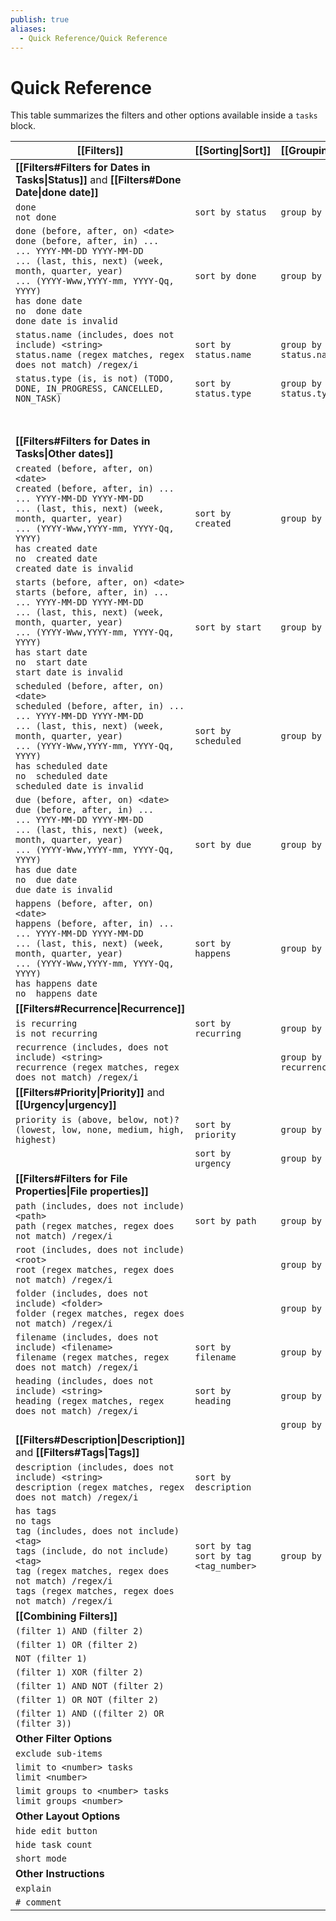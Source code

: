 ```yaml
---
publish: true
aliases:
  - Quick Reference/Quick Reference
---
```


# Quick Reference

This table summarizes the filters and other options available inside a `tasks` block.

| [[Filters]]                                                                                                                                                                                                                                                                                     | [[Sorting\|Sort]]                           | [[Grouping\|Group]]    | [[Layout\|Display]]    | [[About Scripting\|Scripting]] |
| ----------------------------------------------------------------------------------------------------------------------------------------------------------------------------------------------------------------------------------------------------------------------------------------------- | ------------------------------------------- | ---------------------- | ---------------------- | ------------------------------ |
| **[[Filters#Filters for Dates in Tasks\|Status]]** and **[[Filters#Done Date\|done date]]**                                                                                                                                                                                                     |                                             |                        |                        |                                |
| `done`<br>`not done`                                                                                                                                                                                                                                                                            | `sort by status`                            | `group by status`      |                        |                                |
| `done (before, after, on) <date>`<br>`done (before, after, in) ...`<br>`... YYYY-MM-DD YYYY-MM-DD`<br>`... (last, this, next) (week, month, quarter, year)`<br>`... (YYYY-Www,YYYY-mm, YYYY-Qq, YYYY)`<br>`has done date`<br>`no  done date`<br>`done date is invalid`                          | `sort by done`                              | `group by done`        | `hide done date`       | `task.done`                    |
| `status.name (includes, does not include) <string>`<br>`status.name (regex matches, regex does not match) /regex/i`                                                                                                                                                                             | `sort by status.name`                       | `group by status.name` |                        | `task.status.name`             |
| `status.type (is, is not) (TODO, DONE, IN_PROGRESS, CANCELLED, NON_TASK)`                                                                                                                                                                                                                       | `sort by status.type`                       | `group by status.type` |                        | `task.status.type`             |
|                                                                                                                                                                                                                                                                                                 |                                             |                        |                        | `task.status.symbol`           |
|                                                                                                                                                                                                                                                                                                 |                                             |                        |                        | `task.status.nextStatusSymbol` |
| **[[Filters#Filters for Dates in Tasks\|Other dates]]**                                                                                                                                                                                                                                         |                                             |                        |                        |                                |
| `created (before, after, on) <date>`<br>`created (before, after, in) ...`<br>`... YYYY-MM-DD YYYY-MM-DD`<br>`... (last, this, next) (week, month, quarter, year)`<br>`... (YYYY-Www,YYYY-mm, YYYY-Qq, YYYY)`<br>`has created date`<br>`no  created date`<br>`created date is invalid`           | `sort by created`                           | `group by created`     | `hide created date`    | `task.created`                 |
| `starts (before, after, on) <date>`<br>`starts (before, after, in) ...`<br>`... YYYY-MM-DD YYYY-MM-DD`<br>`... (last, this, next) (week, month, quarter, year)`<br>`... (YYYY-Www,YYYY-mm, YYYY-Qq, YYYY)`<br>`has start date`<br>`no  start date`<br>`start date is invalid`                   | `sort by start`                             | `group by start`       | `hide start date`      | `task.start`                   |
| `scheduled (before, after, on) <date>`<br>`scheduled (before, after, in) ...`<br>`... YYYY-MM-DD YYYY-MM-DD`<br>`... (last, this, next) (week, month, quarter, year)`<br>`... (YYYY-Www,YYYY-mm, YYYY-Qq, YYYY)`<br>`has scheduled date`<br>`no  scheduled date`<br>`scheduled date is invalid` | `sort by scheduled`                         | `group by scheduled`   | `hide scheduled date`  | `task.scheduled`               |
| `due (before, after, on) <date>`<br>`due (before, after, in) ...`<br>`... YYYY-MM-DD YYYY-MM-DD`<br>`... (last, this, next) (week, month, quarter, year)`<br>`... (YYYY-Www,YYYY-mm, YYYY-Qq, YYYY)`<br>`has due date`<br>`no  due date`<br>`due date is invalid`                               | `sort by due`                               | `group by due`         | `hide due date`        | `task.due`                     |
| `happens (before, after, on) <date>`<br>`happens (before, after, in) ...`<br>`... YYYY-MM-DD YYYY-MM-DD`<br>`... (last, this, next) (week, month, quarter, year)`<br>`... (YYYY-Www,YYYY-mm, YYYY-Qq, YYYY)`<br>`has happens date`<br>`no  happens date`                                        | `sort by happens`                           | `group by happens`     |                        | `task.happens`                 |
| **[[Filters#Recurrence\|Recurrence]]**                                                                                                                                                                                                                                                          |                                             |                        |                        |                                |
| `is recurring`<br>`is not recurring`                                                                                                                                                                                                                                                            | `sort by recurring`                         | `group by recurring`   |                        |                                |
| `recurrence (includes, does not include) <string>`<br>`recurrence (regex matches, regex does not match) /regex/i`                                                                                                                                                                               |                                             | `group by recurrence`  | `hide recurrence rule` |                                |
| **[[Filters#Priority\|Priority]]** and **[[Urgency\|urgency]]**                                                                                                                                                                                                                                 |                                             |                        |                        |                                |
| `priority is (above, below, not)? (lowest, low, none, medium, high, highest)`                                                                                                                                                                                                                   | `sort by priority`                          | `group by priority`    | `hide priority`        |                                |
|                                                                                                                                                                                                                                                                                                 | `sort by urgency`                           | `group by urgency`     | `show urgency`         | `task.urgency`                 |
| **[[Filters#Filters for File Properties\|File properties]]**                                                                                                                                                                                                                                    |                                             |                        |                        |                                |
| `path (includes, does not include) <path>`<br>`path (regex matches, regex does not match) /regex/i`                                                                                                                                                                                             | `sort by path`                              | `group by path`        |                        |                                |
| `root (includes, does not include) <root>`<br>`root (regex matches, regex does not match) /regex/i`                                                                                                                                                                                             |                                             | `group by root`        |                        |                                |
| `folder (includes, does not include) <folder>`<br>`folder (regex matches, regex does not match) /regex/i`                                                                                                                                                                                       |                                             | `group by folder`      |                        |                                |
| `filename (includes, does not include) <filename>`<br>`filename (regex matches, regex does not match) /regex/i`                                                                                                                                                                                 | `sort by filename`                          | `group by filename`    |                        |                                |
| `heading (includes, does not include) <string>`<br>`heading (regex matches, regex does not match) /regex/i`                                                                                                                                                                                     | `sort by heading`                           | `group by heading`     |                        |                                |
|                                                                                                                                                                                                                                                                                                 |                                             | `group by backlink`    | `hide backlink`        |                                |
| **[[Filters#Description\|Description]]** and **[[Filters#Tags\|Tags]]**                                                                                                                                                                                                                         |                                             |                        |                        |                                |
| `description (includes, does not include) <string>`<br>`description (regex matches, regex does not match) /regex/i`                                                                                                                                                                             | `sort by description`                       |                        |                        | `task.description`             |
| `has tags`<br>`no tags`<br>`tag (includes, does not include) <tag>`<br>`tags (include, do not include) <tag>`<br>`tag (regex matches, regex does not match) /regex/i`<br>`tags (regex matches, regex does not match) /regex/i`                                                                  | `sort by tag`<br>`sort by tag <tag_number>` | `group by tags`        |                        | `task.tags`                    |
| **[[Combining Filters]]**                                                                                                                                                                                                                                                                       |                                             |                        |                        |                                |
| `(filter 1) AND (filter 2)`                                                                                                                                                                                                                                                                     |                                             |                        |                        |                                |
| `(filter 1) OR (filter 2)`                                                                                                                                                                                                                                                                      |                                             |                        |                        |                                |
| `NOT (filter 1)`                                                                                                                                                                                                                                                                                |                                             |                        |                        |                                |
| `(filter 1) XOR (filter 2)`                                                                                                                                                                                                                                                                     |                                             |                        |                        |                                |
| `(filter 1) AND NOT (filter 2)`                                                                                                                                                                                                                                                                 |                                             |                        |                        |                                |
| `(filter 1) OR NOT (filter 2)`                                                                                                                                                                                                                                                                  |                                             |                        |                        |                                |
| `(filter 1) AND ((filter 2) OR (filter 3))`                                                                                                                                                                                                                                                     |                                             |                        |                        |                                |
| **Other Filter Options**                                                                                                                                                                                                                                                                        |                                             |                        |                        |                                |
| `exclude sub-items`                                                                                                                                                                                                                                                                             |                                             |                        |                        |                                |
| `limit to <number> tasks`<br>`limit <number>`                                                                                                                                                                                                                                                   |                                             |                        |                        |                                |
| `limit groups to <number> tasks`<br>`limit groups <number>`                                                                                                                                                                                                                                     |                                             |                        |                        |                                |
| **Other Layout Options**                                                                                                                                                                                                                                                                        |                                             |                        |                        |                                |
| `hide edit button`                                                                                                                                                                                                                                                                              |                                             |                        |                        |                                |
| `hide task count`                                                                                                                                                                                                                                                                               |                                             |                        |                        |                                |
| `short mode`                                                                                                                                                                                                                                                                                    |                                             |                        |                        |                                |
| **Other Instructions**                                                                                                                                                                                                                                                                          |                                             |                        |                        |                                |
| `explain`                                                                                                                                                                                                                                                                                       |                                             |                        |                        |                                |
| `# comment`                                                                                                                                                                                                                                                                                     |                                             |                        |                        |                                |

